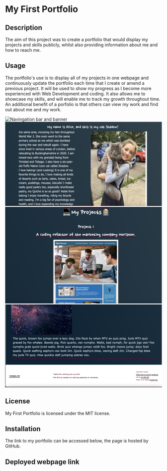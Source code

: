 # My First Portfolio

## Description
The aim of this project was to create a portfolio that would display my projects and skills publicly, whilst also providing information about me and how to reach me.   

## Usage
The portfolio's use is to display all of my projects in one webpage and continuously update the portfolio each time that I create or amend a previous project. It will be used to show my progress as I become more experienced with Web Development and coding. It also allows me to showcase my skills, and will enable me to track my growth throughout time. An additional benefit of a porfolio is that others can view my work and find out about me and my work.

![Navingation bar and banner](./images/Screenshot1.png "Banner")
![Image of me and cat](./images/Screenshot2.png "About me section")
![Project 1](./images/Screenshot3.png "Screenshot3")
![Project 4 and footer](./images/Screenshot4.png "Screenshot4")


## License
My First Portfolio is licensed under the MIT license. 

## Installation
The link to my portfolio can be accessed below, the page is hosted by GitHub.

## Deployed webpage link


